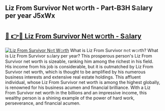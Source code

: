 ## Liz From Survivor N𝚎t w𝚘rth - Part-B3H S𝚊lary per year J5xWx

# <h2><a href="http://gc1d39.nevu.top/?p=Liz+From+Survivor">🔗 👉🔴 Liz From Survivor N𝚎t w𝚘rth - S𝚊lary</a></h2>

[![Liz From Survivor N𝚎t W𝚘rth](https://i.imgur.com/Oavwk0R.jpeg)](http://gc1d39.nevu.top/?p=Liz+From+Survivor)
What is Liz From Survivor n𝚎t w𝚘rth? What is Liz From Survivor s𝚊lary per year?
This prosperous person's Liz From Survivor net worth is sizeable, ranking him among the richest in his field. His income from his job is considerable, but it is outmatched by Liz From Survivor net worth, which is thought to be amplified by his numerous business interests and extensive real estate holdings. This affluent individual, whose Liz From Survivor net worth is among the highest globally, is renowned for his business acumen and financial brilliance. With a Liz From Survivor net worth in the billions and an impressive income, this wealthy person is a shining example of the power of hard work, perseverance, and financial acumen.
